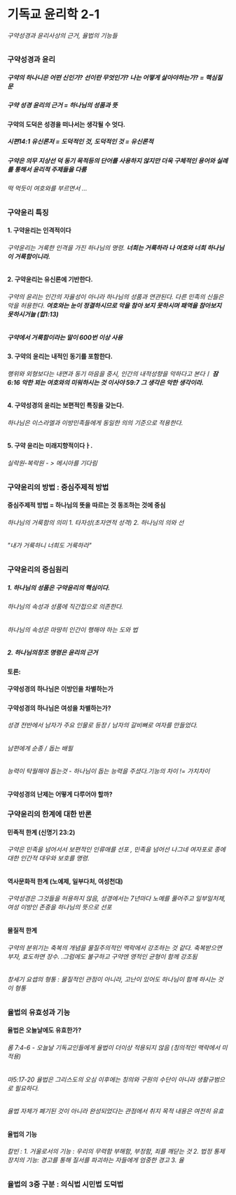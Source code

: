 # 기독교 윤리학 2-1

###### 구약성경과 윤리사상의 근거, 율법의 기능들

### 구약성경과 윤리
##### 구약의 하나니은 어떤 신인가? 선이란 무엇인가? 나는 어떻게 살아야하는가? = 핵심질문
##### 구약 성경 윤리의 근거 = 하나님의 성품과 뜻

#### 구약의 도덕은 성경을 떠나서는 생각될 수 엇다.
##### 시편14:1 유신론저 = 도덕적인 것, 도덕적인 것 = 유신론적
##### 구약은 의무 지상선 덕 동기 목적등의 단어를 사용하지 않지만 더욱 구체적인 용어와 실례를 통해서 윤리적 주제들을 다룸 <br>

###### 떡 먹듯이 여호와를 부르면서 ... 

### 구약윤리 특징

#### 1. 구약윤리는 인격적이다
###### 구약윤리는 거룩한 인격을 가진 하나님의 명령. **너희는 거룩하라 나 여호와 너희 하나님이 거룩함이니라.**
#### 2. 구약윤리는 유신론에 기반한다.
###### 구약의 윤리는 인간의 자율성이 아니라 하나님의 성품과 연관된다. 다른 민족의 신들은 악을 허용한다. **여호와는 눈이 정결하시므로 악을 참아 보지 못하시며 패역을 참아보지 못하시거늘 (합1:13)**

##### 구약에서 **거룩함**이라는 말이 600번 이상 사용

#### 3. 구약의 윤리는 내적인 동기를 포함한다.
###### 행위와 외형보다는 내면과 동기 마음을 중시, 인간의 내적성향을 악하다고 본다ㅣ **잠6:16 악한 꾀는 여호와의 미워하시는 것 이사야 59:7 그  생각은 악한 생각이라.**
#### 4. 구약성경의 윤리는 보편적인 특징을 갖는다.
###### 하나님은 이스라엘과 이방민족들에게 동일한 의의 기준으로 적용한다.
#### 5. 구약 윤리는 미래지향적이다ㅏ.
###### 실락원-복락원 - > 메시아를 기다림


### 구약윤리의 방법 : 중심주제적 방법
#### 중심주제적 방법 = 하나님의 뜻을 따르는 것 동조하는 것에 중심
###### 하나님의 거룩함의 의미 1. 타자성(초자연적 성격) 2. 하나님의 의와 선 
###### "내가 거룩하니 너희도 거룩하라"

### 구약윤리의 중심원리
##### 1. 하나님의 성품은 구약윤리의 핵심이다.
###### 하나님의 속성과 성품에 직간접으로 의존한다.
###### 하나님의 속성은 마땅히 인간이 행해야 하는 도와 법
##### 2. 하나님의창조 명령은 윤리의 근거

#### 토론:
#### 구약성경의 하나님은 이방인을 차별하는가
##### 
#### 구약성경의 하나님은 여성을 차별하는가?
###### 성경 전반에서 남자가 주요 인물로 등장 / 남자의 갈비뼈로 여자를 만들었다. 
###### 남편에게 순종 / 돕는 배필 
###### 능력이 탁월해야 돕는것 - 하나님이 돕는 능력을 주셨다.기능의 차이 != 가치차이
#### 구약성경의 난제는 어떻게 다루어야 할까?


### 구약윤리의 한계에 대한 반론
#### 민족적 한계 (신명기 23:2)
###### 구약은 민족을 넘어서서 보편적인 인류애를 선포 , 민족을 넘어선 나그네 여자포로 종에 대한 인간적 대우와 보호를 명령.
#### 역사문화적 한계 (노예제, 일부다처, 여성천대)
###### 구약성경은 그것들을 허용하지 않음, 성경에서는 7년마다 노예를 풀어주고 일부일처제, 여성 이방인 존중을 하나님의 뜻으로 선포
#### 물질적 한계
###### 구약의 분위기는 축복의 개념을 물질주의적인 맥락에서 강조하는 것 같다. 축복받으면 부자, 효도하면 장수. .그럼에도 불구하고 구약엔 영적인 균형이 함께 강조됨
###### 창세기 요셉의 형통 : 물질적인 관점이 아니라, 고난이 있어도 하나님이 함께 하시는 것이 형통

### 율법의 유효성과 기능
#### 율법은 오늘날에도 유효한가?
###### 롬 7:4-6 - 오늘날 기독교인들에게 율법이 더이상 적용되지 않음 (칭의적인 맥락에서 미적용)
###### 마5:17-20 율법은 그리스도의 오심 이후에는 칭의와 구원의 수단이 아니라 생활규범으로 필요하다.
###### 율법 자체가 폐기된 것이 아니라 완성되었다는 관점에서 취지 목적 내용은 여전히 유효
####  율법의 기능
###### 칼빈 : 1. 거울로서의 기능 : 우리의 무력함 부해함, 부정함, 죄를 깨닫는 것 2. 법정 통제장치의 기능: 경고를 통해 질서를 파괴하는 자들에게 엄중한 경고 3. 율

### 율법의 3중 구분 : 의식법 시민법 도덕법
